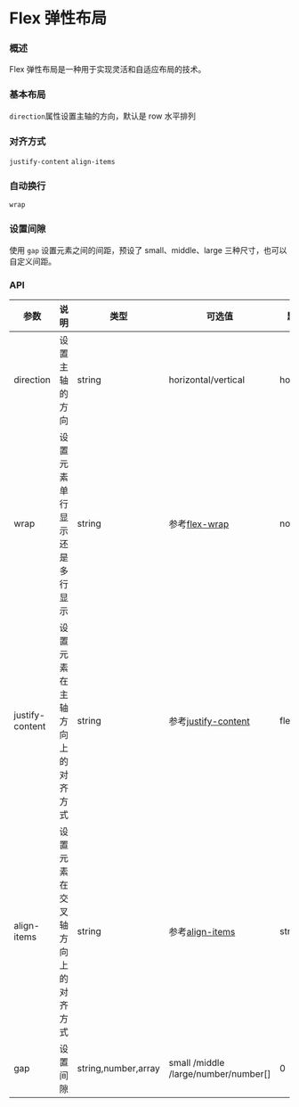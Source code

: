 # Flex 弹性布局

### 概述

Flex 弹性布局是一种用于实现灵活和自适应布局的技术。

### 基本布局

`direction`属性设置主轴的方向，默认是 row 水平排列

<demo src="../demos/flex/flex-01-base.vue"></demo>

### 对齐方式

`justify-content` `align-items`
<demo src="../demos/flex/flex-02-justify.vue"></demo>

### 自动换行

`wrap`
<demo src="../demos/flex/flex-03-wrap.vue"></demo>

### 设置间隙

使用 `gap` 设置元素之间的间距，预设了 small、middle、large 三种尺寸，也可以自定义间距。

<demo src="../demos/flex/flex-04-gap.vue"></demo>

### API

| 参数            | 说明                             | 类型                | 可选值                                                                                  | 默认值     |
| --------------- | -------------------------------- | ------------------- | --------------------------------------------------------------------------------------- | ---------- |
| direction       | 设置主轴的方向                   | string              | horizontal/vertical                                                                     | horizontal |
| wrap            | 设置元素单行显示还是多行显示     | string              | 参考[flex-wrap](https://developer.mozilla.org/zh-CN/docs/Web/CSS/flex-wrap)             | nowrap     |
| justify-content | 设置元素在主轴方向上的对齐方式   | string              | 参考[justify-content](https://developer.mozilla.org/zh-CN/docs/Web/CSS/justify-content) | flex-start |
| align-items     | 设置元素在交叉轴方向上的对齐方式 | string              | 参考[align-items](https://developer.mozilla.org/zh-CN/docs/Web/CSS/align-items)         | stretch    |
| gap             | 设置间隙                         | string,number,array | small /middle /large/number/number[]                                                    | 0          |
